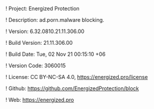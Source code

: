 ! Project: Energized Protection

! Description: ad.porn.malware blocking.

! Version: 6.32.0810.21.11.306.00

! Build Version: 21.11.306.00

! Build Date: Tue, 02 Nov 21 00:15:10 +06

! Version Code: 3060015

! License: CC BY-NC-SA 4.0, https://energized.pro/license

! Github: https://github.com/EnergizedProtection/block

! Web: https://energized.pro
